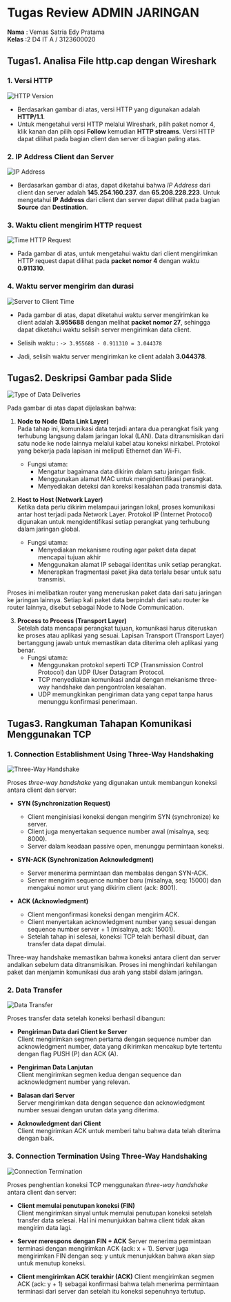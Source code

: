  # Tugas Review ADMIN JARINGAN

**Nama** : Vemas Satria Edy Pratama<br/>
**Kelas** :2 D4 IT A / 3123600020 

## Tugas1. Analisa File http.cap dengan Wireshark

### 1. Versi HTTP
![HTTP Version](./img/HTTP-ver.png)

- Berdasarkan gambar di atas, versi HTTP yang digunakan adalah **HTTP/1.1**.
- Untuk mengetahui versi HTTP melalui Wireshark, pilih paket nomor 4, klik kanan dan pilih opsi **Follow** kemudian **HTTP streams**. Versi HTTP dapat dilihat pada bagian client dan server di bagian paling atas.

### 2. IP Address Client dan Server
![IP Address](./img/IP-Address.png)
- Berdasarkan gambar di atas, dapat diketahui bahwa *IP Address* dari client dan server adalah **145.254.160.237.** dan **65.208.228.223**. Untuk mengetahui **IP Address** dari client dan server dapat dilihat pada bagian **Source** dan **Destination**.

### 3. Waktu client mengirim HTTP request
![Time HTTP Request](./img/Time-Request.png)
- Pada gambar di atas, untuk mengetahui waktu dari client mengirimkan HTTP request dapat dilihat pada **packet nomor 4** dengan waktu **0.911310**.

### 4. Waktu server mengirim dan durasi
![Server to Client Time](./img/Server-to-Client.png)
- Pada gambar di atas, dapat diketahui waktu server mengirimkan ke client adalah **3.955688** dengan melihat **packet nomor 27**, sehingga dapat diketahui waktu selisih server mengirimkan data client.

- Selisih waktu :
  `-> 3.955688 - 0.911310 = 3.044378`

- Jadi, selisih waktu server mengirimkan ke client adalah **3.044378**.

## Tugas2. Deskripsi Gambar pada Slide
![Type of Data Deliveries](./img/nomer2.png)

Pada gambar di atas dapat dijelaskan bahwa:

1. **Node to Node (Data Link Layer)**<br/>
  Pada tahap ini, komunikasi data terjadi antara dua perangkat fisik yang terhubung langsung dalam jaringan lokal (LAN). Data ditransmisikan dari satu node ke node lainnya melalui kabel atau koneksi nirkabel. Protokol yang bekerja pada lapisan ini meliputi Ethernet dan Wi-Fi.<br/>
   - Fungsi utama:<br/>
      - Mengatur bagaimana data dikirim dalam satu jaringan fisik.<br/>
      - Menggunakan alamat MAC untuk mengidentifikasi perangkat.<br/>
      - Menyediakan deteksi dan koreksi kesalahan pada transmisi data.<br/>

2. **Host to Host (Network Layer)**<br/>
  Ketika data perlu dikirim melampaui jaringan lokal, proses komunikasi antar host terjadi pada Network Layer. Protokol IP (Internet Protocol) digunakan untuk mengidentifikasi setiap perangkat yang terhubung dalam jaringan global.<br/>
   - Fungsi utama:<br/>
      - Menyediakan mekanisme routing agar paket data dapat mencapai tujuan akhir<br/>
      - Menggunakan alamat IP sebagai identitas unik setiap perangkat.<br/>
      - Menerapkan fragmentasi paket jika data terlalu besar untuk satu transmisi.<br/>
  
  Proses ini melibatkan router yang meneruskan paket data dari satu jaringan ke jaringan lainnya. Setiap kali paket data berpindah dari satu router ke router lainnya, disebut sebagai Node to Node Communication.<br/>

3. **Process to Process (Transport Layer)**<br/>
   Setelah data mencapai perangkat tujuan, komunikasi harus diteruskan ke proses atau aplikasi yang sesuai. Lapisan Transport (Transport Layer) bertanggung jawab untuk memastikan data diterima oleh aplikasi yang benar.<br/>
   - Fungsi utama:<br/>
      - Menggunakan protokol seperti TCP (Transmission Control Protocol) dan UDP (User Datagram Protocol.<br/>
      - TCP menyediakan komunikasi andal dengan mekanisme three-way handshake dan pengontrolan kesalahan.<br/>
      - UDP memungkinkan pengiriman data yang cepat tanpa harus menunggu konfirmasi penerimaan.

## Tugas3. Rangkuman Tahapan Komunikasi Menggunakan TCP

### 1. Connection Establishment Using Three-Way Handshaking
![Three-Way Handshake](./img/connection-establishment-using-three-way-handshaking.png)

Proses *three-way handshake* yang digunakan untuk membangun koneksi antara client dan server:

- **SYN (Synchronization Request)**  
  - Client menginisiasi koneksi dengan mengirim SYN (synchronize) ke server.
  - Client juga menyertakan sequence number awal (misalnya, seq: 8000).
  - Server dalam keadaan passive open, menunggu permintaan koneksi.

- **SYN-ACK (Synchronization Acknowledgment)**  
  - Server menerima permintaan dan membalas dengan SYN-ACK.
  - Server mengirim sequence number baru (misalnya, seq: 15000) dan mengakui nomor urut yang dikirim client (ack: 8001).

- **ACK (Acknowledgment)**  
  - Client mengonfirmasi koneksi dengan mengirim ACK.
  - Client menyertakan acknowledgment number yang sesuai dengan sequence number server + 1 (misalnya, ack: 15001).
  - Setelah tahap ini selesai, koneksi TCP telah berhasil dibuat, dan transfer data dapat dimulai.

Three-way handshake memastikan bahwa koneksi antara client dan server andalkan sebelum data ditransmisikan. Proses ini menghindari kehilangan paket dan menjamin komunikasi dua arah yang stabil dalam jaringan.

### 2. Data Transfer
![Data Transfer](./img/transfer-data.png)

Proses transfer data setelah koneksi berhasil dibangun:

- **Pengiriman Data dari Client ke Server**  
  Client mengirimkan segmen pertama dengan sequence number dan acknowledgment number, data yang dikirimkan mencakup byte tertentu dengan flag PUSH (P) dan ACK (A).

- **Pengiriman Data Lanjutan**  
  Client mengirimkan segmen kedua dengan sequence dan acknowledgment number yang relevan.

- **Balasan dari Server**  
  Server mengirimkan data dengan sequence dan acknowledgment number sesuai dengan urutan data yang diterima.

- **Acknowledgment dari Client**  
  Client mengirimkan ACK untuk memberi tahu bahwa data telah diterima dengan baik.

### 3. Connection Termination Using Three-Way Handshaking
![Connection Termination](./img/Connection-termination-using-three-way-handshaking.png)

Proses penghentian koneksi TCP menggunakan *three-way handshake* antara client dan server:

- **Client memulai penutupan koneksi (FIN)**  
  Client mengirimkan sinyal untuk memulai penutupan koneksi setelah transfer data selesai. Hal ini menunjukkan bahwa client tidak akan mengirim data lagi.

- **Server merespons dengan FIN + ACK**
  Server menerima permintaan terminasi dengan mengirimkan ACK (ack: x + 1). Server juga mengirimkan FIN dengan seq: y untuk menunjukkan bahwa akan siap untuk menutup koneksi.

- **Client mengirimkan ACK terakhir (ACK)**
  Client mengirimkan segmen ACK (ack: y + 1) sebagai konfirmasi bahwa telah menerima permintaan terminasi dari server dan setelah itu koneksi sepenuhnya tertutup.
